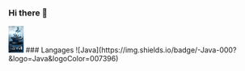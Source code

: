 ### Hi there 👋
<img src="https://github.com/BH0791/BH0791/blob/main/imgs/Java-img.png" width="30">
### Langages
![Java](https://img.shields.io/badge/-Java-000?&logo=Java&logoColor=007396)

<!--
**BH0791/BH0791** is a ✨ _special_ ✨ repository because its `README.md` (this file) appears on your GitHub profile.

Here are some ideas to get you started:

- 🔭 I’m currently working on ...
- 🌱 I’m currently learning ...
- 👯 I’m looking to collaborate on ...
- 🤔 I’m looking for help with ...
- 💬 Ask me about ...
- 📫 How to reach me: ...
- 😄 Pronouns: ...
- ⚡ Fun fact: ...
-->
